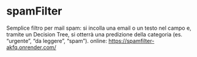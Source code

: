 # spamFilter
Semplice filtro per mail spam: si incolla una email o un testo nel campo e, tramite un Decision Tree, si otterrà una predizione della categoria (es. “urgente”, “da leggere”, “spam”).
online: https://spamfilter-akfq.onrender.com/
